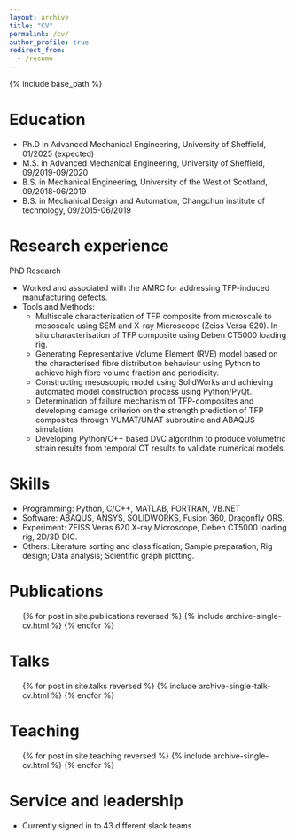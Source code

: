 ```yaml
---
layout: archive
title: "CV"
permalink: /cv/
author_profile: true
redirect_from:
  - /resume
---
```


{% include base_path %}

Education
======
* Ph.D in Advanced Mechanical Engineering, University of Sheffield, 01/2025 (expected)
* M.S. in Advanced Mechanical Engineering, University of Sheffield, 09/2019-09/2020
* B.S. in Mechanical Engineering, University of the West of Scotland, 09/2018-06/2019
* B.S. in Mechanical Design and Automation, Changchun institute of technology, 09/2015-06/2019

Research experience
======
PhD Research
- Worked and associated with the AMRC for addressing TFP-induced manufacturing defects.
- Tools and Methods:
  * Multiscale characterisation of TFP composite from microscale to mesoscale using SEM and X-ray Microscope (Zeiss Versa 620). In-situ characterisation of TFP composite using Deben CT5000 loading rig.
  * Generating Representative Volume Element (RVE) model based on the characterised fibre distribution behaviour using Python to achieve high fibre volume fraction and periodicity.
  * Constructing mesoscopic model using SolidWorks and achieving automated model construction process using Python/PyQt.
  * Determination of failure mechanism of TFP-composites and developing damage criterion on the strength prediction of TFP composites through VUMAT/UMAT subroutine and ABAQUS simulation.
  * Developing Python/C++ based DVC algorithm to produce volumetric strain results from temporal CT results to validate numerical models.
  
Skills
======
* Programming: Python, C/C++, MATLAB, FORTRAN, VB.NET
* Software: ABAQUS, ANSYS, SOLIDWORKS, Fusion 360, Dragonfly ORS.
* Experiment: ZEISS Veras 620 X-ray Microscope, Deben CT5000 loading rig,
  2D/3D DIC.
* Others: Literature sorting and classification; Sample preparation; Rig design; Data analysis; Scientific graph plotting.

Publications
======
  <ul>{% for post in site.publications reversed %}
    {% include archive-single-cv.html %}
  {% endfor %}</ul>
  
Talks
======
  <ul>{% for post in site.talks reversed %}
    {% include archive-single-talk-cv.html  %}
  {% endfor %}</ul>
  
Teaching
======
  <ul>{% for post in site.teaching reversed %}
    {% include archive-single-cv.html %}
  {% endfor %}</ul>
  
Service and leadership
======
* Currently signed in to 43 different slack teams
